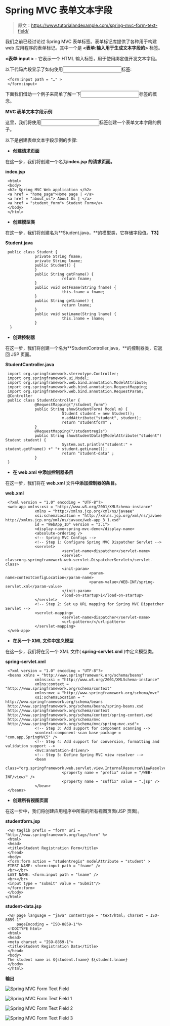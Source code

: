 # Spring MVC 表单文本字段

> 原文：<https://www.tutorialandexample.com/spring-mvc-form-text-field/>

我们之前已经讨论过 Spring MVC 表单标签。表单标记库提供了各种用于构建 web 应用程序的表单标记。其中一个是 **<表单:输入用于生成文本字段的>** 标签。

**<表单:input > -** 它表示一个 HTML 输入标签，用于使用绑定值开发文本字段。

以下代码片段显示了如何使用<input>标签:

```
 <form:input path = "…" >
 </form:input> 
```

下面我们借助一个例子来简单了解一下<input>标签的概念。

**MVC 表单文本字段示例**

这里，我们将使用<input>标签创建一个表单文本字段的例子。

以下是创建表单文本字段示例的步骤:

*   **创建请求页面**

在这一步，我们将创建一个名为**index.jsp 的请求页面。**

**index.jsp**

```
 <html>
 <body>
 <h2> Spring MVC Web application </h2>
 <a href = "home_page">Home page | </a>
 <a href = "about_us"> About Us | </a>
 <a href = "student_form"> Student Form</a>
 </body>
 </html> 
```

*   **创建模型类**

在这一步，我们将创建名为**Student.java，**的模型类，它存储字段值。**T3】**

**Student.java**

```
 public class Student {
             private String fname;
             private String lname;
             public Student() {
             }
             public String getFname() {
                         return fname;
             }
             public void setFname(String fname) {
                         this.fname = fname;
             }
             public String getLname() {
                         return lname;
             }
             public void setLname(String lname) {
                         this.lname = lname;
             }
  } 
```

*   **创建控制器**

在这一步，我们将创建一个名为**StudentController.java，**的控制器类，它返回 JSP 页面。

**StudentController.java**

```
 import org.springframework.stereotype.Controller;
 import org.springframework.ui.Model;
 import org.springframework.web.bind.annotation.ModelAttribute;
 import org.springframework.web.bind.annotation.RequestMapping;
 import org.springframework.web.bind.annotation.RequestParam;
 @Controller
 public class StudentController {
             @RequestMapping("/student_form")
             public String showStudentForm( Model m) {
                         Student student = new Student();
                         m.addAttribute("student", student);
                         return "studentform" ;
             }
             @RequestMapping("/studentregis")
             public String showStudentData(@ModelAttribute("student") Student student) {
                         System.out.println("student:" + student.getFname() +" "+ student.getLname());
                         return "student-data" ;
             }
 } 
```

*   **在 web.xml 中添加控制器条目**

在这一步，我们将在 **web.xml** 文件**中添加控制器的条目。**

**web.xml**

```
 <?xml version = "1.0" encoding = "UTF-8"?>
 <web-app xmlns:xsi = "http://www.w3.org/2001/XMLSchema-instance"
             xmlns = "http://xmlns.jcp.org/xml/ns/javaee"
             xsi:schemaLocation = "http://xmlns.jcp.org/xml/ns/javaee http://xmlns.jcp.org/xml/ns/javaee/web-app_3_1.xsd"
             id = "WebApp_ID" version = "3.1">
             <display-name>spring-mvc-demo</display-name>
             <absolute-ordering />
             <!-- Spring MVC Configs -->
             <!-- Step 1: Configure Spring MVC Dispatcher Servlet -->
             <servlet>
                         <servlet-name>dispatcher</servlet-name>
                         <servlet-class>org.springframework.web.servlet.DispatcherServlet</servlet-class>
                         <init-param>
                                     <param-name>contextConfigLocation</param-name>
                                     <param-value>/WEB-INF/spring-servlet.xml</param-value>
                         </init-param>
                         <load-on-startup>1</load-on-startup>
             </servlet>
             <!-- Step 2: Set up URL mapping for Spring MVC Dispatcher Servlet -->
             <servlet-mapping>
                         <servlet-name>dispatcher</servlet-name>
                         <url-pattern>/</url-pattern>
             </servlet-mapping>
 </web-app> 
```

*   **在另一个 XML 文件中定义模型**

在这一步，我们将在另一个 XML 文件( **spring-servlet.xml** )中定义模型类。

**spring-servlet.xml**

```
 <?xml version = "1.0" encoding = "UTF-8"?>
 <beans xmlns = "http://www.springframework.org/schema/beans"
             xmlns:xsi = "http://www.w3.org/2001/XMLSchema-instance" 
             xmlns:context = "http://www.springframework.org/schema/context"
             xmlns:mvc = "http://www.springframework.org/schema/mvc"
             xsi:schemaLocation = "  http://www.springframework.org/schema/beans
 http://www.springframework.org/schema/beans/spring-beans.xsd
 http://www.springframework.org/schema/context
 http://www.springframework.org/schema/context/spring-context.xsd
 http://www.springframework.org/schema/mvc
 http://www.springframework.org/schema/mvc/spring-mvc.xsd">
             <!-- Step 3: Add support for component scanning -->
             <context:component-scan base-package = "com.app.SpringMVC5" />
             <!-- Step 4: Add support for conversion, formatting and validation support -->
             <mvc:annotation-driven/>
             <!-- Step 5: Define Spring MVC view resolver -->
             <bean
                         class="org.springframework.web.servlet.view.InternalResourceViewResolver">
                         <property name = "prefix" value = "/WEB-INF/view/" />
                         <property name = "suffix" value = ".jsp" />
             </bean>
 </beans> 
```

*   **创建所有视图页面**

在这一步中，我们将创建应用程序中所需的所有视图页面(JSP 页面)。

**studentform.jsp**

```
 <%@ taglib prefix = "form" uri = "http://www.springframework.org/tags/form" %>  
 <html>
 <head>
 <title>Student Registration Form</title>
 </head>
 <body>
 <form:form action = "studentregis" modelAttribute = "student" >
 FIRST NAME: <form:input path = "fname" /> 
 <br></br>
 LAST NAME: <form:input path = "lname" />
 <br></br>
 <input type = "submit" value = "Submit"/>
 </form:form>
 </body> 
</html>
```

**student-data.jsp**

```
 <%@ page language = "java" contentType = "text/html; charset = ISO-8859-1"
     pageEncoding = "ISO-8859-1"%>
 <!DOCTYPE html>
 <html>
 <head>
 <meta charset = "ISO-8859-1">
 <title>Student Registration Data</title>
 </head>
 <body>
 The student name is ${student.fname} ${student.lname}
 </body>
 </html> 
```

**输出**

![Spring MVC Form Text Field ](img/d6aa02d8cecb4d9b72da914bd4f31279.png)

![Spring MVC Form Text Field 1](img/1a14ee18a96c58a58f14be5640eeee54.png)

![Spring MVC Form Text Field 2](img/90cfdae5633681e2f8195b81f3c6e6a4.png)

![Spring MVC Form Text Field 3](img/72864da55712b25f5fe6dc886ea44c3b.png)